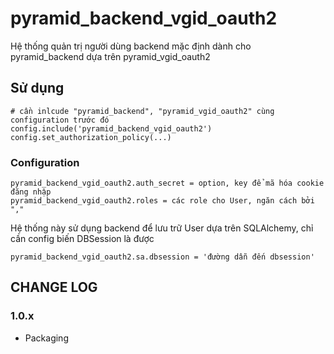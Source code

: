 pyramid_backend_vgid_oauth2
===========================

Hệ thống quản trị người dùng backend mặc định dành cho pyramid_backend dựa trên pyramid_vgid_oauth2

Sử dụng
-------

    # cần inlcude "pyramid_backend", "pyramid_vgid_oauth2" cùng configuration trước đó
    config.include('pyramid_backend_vgid_oauth2')
    config.set_authorization_policy(...)

### Configuration

    pyramid_backend_vgid_oauth2.auth_secret = option, key để mã hóa cookie đăng nhập
    pyramid_backend_vgid_oauth2.roles = các role cho User, ngăn cách bởi ","

Hệ thống này sử dụng backend để lưu trữ User dựa trên SQLAlchemy, chỉ cần config biến DBSession
là được

    pyramid_backend_vgid_oauth2.sa.dbsession = 'đường dẫn đến dbsession'


CHANGE LOG
----------

### 1.0.x

* Packaging